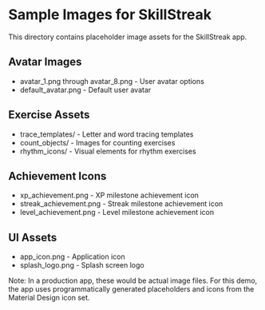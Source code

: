 # Sample Images for SkillStreak

This directory contains placeholder image assets for the SkillStreak app.

## Avatar Images
- avatar_1.png through avatar_8.png - User avatar options
- default_avatar.png - Default user avatar

## Exercise Assets
- trace_templates/ - Letter and word tracing templates
- count_objects/ - Images for counting exercises
- rhythm_icons/ - Visual elements for rhythm exercises

## Achievement Icons
- xp_achievement.png - XP milestone achievement icon
- streak_achievement.png - Streak milestone achievement icon  
- level_achievement.png - Level milestone achievement icon

## UI Assets
- app_icon.png - Application icon
- splash_logo.png - Splash screen logo

Note: In a production app, these would be actual image files. For this demo, the app uses programmatically generated placeholders and icons from the Material Design icon set.